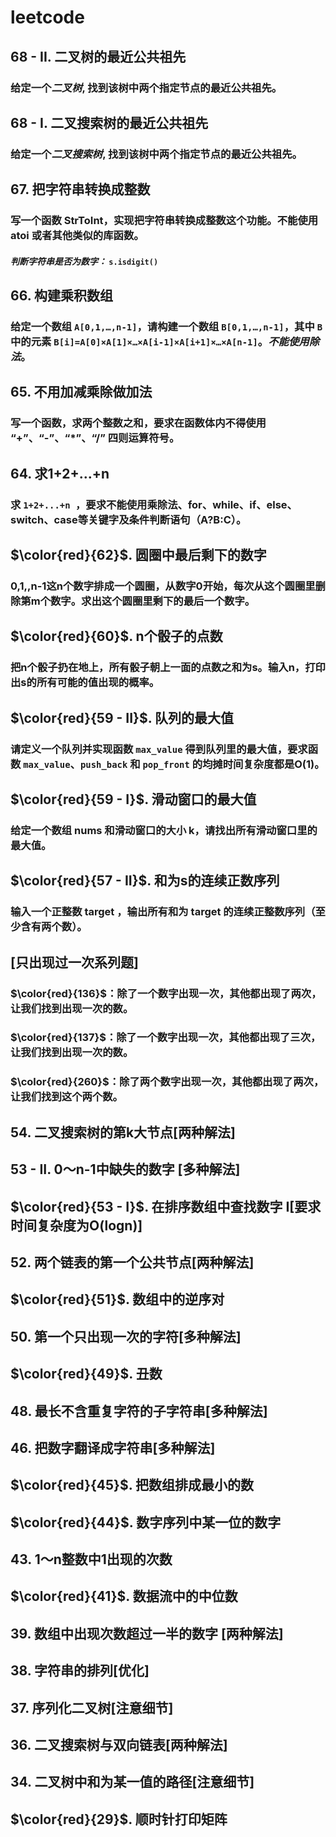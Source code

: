 
# leetcode
## 68 - II. 二叉树的最近公共祖先
### 给定一个*二叉树*, 找到该树中两个指定节点的最近公共祖先。
## 68 - I. 二叉搜索树的最近公共祖先
### 给定一个*二叉搜索树*, 找到该树中两个指定节点的最近公共祖先。
## 67. 把字符串转换成整数
### 写一个函数 StrToInt，实现把字符串转换成整数这个功能。不能使用 atoi 或者其他类似的库函数。
#### *判断字符串是否为数字：* `s.isdigit()`
## 66. 构建乘积数组
### 给定一个数组 `A[0,1,…,n-1]`，请构建一个数组 `B[0,1,…,n-1]`，其中 `B` 中的元素 `B[i]=A[0]×A[1]×…×A[i-1]×A[i+1]×…×A[n-1]`。*不能使用除法*。
## 65. 不用加减乘除做加法
### 写一个函数，求两个整数之和，要求在函数体内不得使用 “+”、“-”、“*”、“/” 四则运算符号。
## 64. 求1+2+…+n
### 求 `1+2+...+n `，要求不能使用乘除法、for、while、if、else、switch、case等关键字及条件判断语句（A?B:C）。
## $\color{red}{62}$. 圆圈中最后剩下的数字
### 0,1,,n-1这n个数字排成一个圆圈，从数字0开始，每次从这个圆圈里删除第m个数字。求出这个圆圈里剩下的最后一个数字。
## $\color{red}{60}$. n个骰子的点数
### 把n个骰子扔在地上，所有骰子朝上一面的点数之和为s。输入n，打印出s的所有可能的值出现的概率。
## $\color{red}{59 - II}$. 队列的最大值
### 请定义一个队列并实现函数 `max_value` 得到队列里的最大值，要求函数 `max_value`、`push_back` 和 `pop_front` 的均摊时间复杂度都是O(1)。
## $\color{red}{59 - I}$. 滑动窗口的最大值
### 给定一个数组 nums 和滑动窗口的大小 k，请找出所有滑动窗口里的最大值。
## $\color{red}{57 - II}$. 和为s的连续正数序列
### 输入一个正整数 target ，输出所有和为 target 的连续正整数序列（至少含有两个数）。
## [只出现过一次系列题]
### $\color{red}{136}$：除了一个数字出现一次，其他都出现了两次，让我们找到出现一次的数。
### $\color{red}{137}$：除了一个数字出现一次，其他都出现了三次，让我们找到出现一次的数。 
### $\color{red}{260}$：除了两个数字出现一次，其他都出现了两次，让我们找到这个两个数。
##  54. 二叉搜索树的第k大节点[两种解法]
## 53 - II. 0～n-1中缺失的数字 [多种解法]
## $\color{red}{53 - I}$. 在排序数组中查找数字 I[要求时间复杂度为O(logn)]
## 52. 两个链表的第一个公共节点[两种解法]
## $\color{red}{51}$. 数组中的逆序对
## 50. 第一个只出现一次的字符[多种解法]
## $\color{red}{49}$. 丑数
## 48. 最长不含重复字符的子字符串[多种解法]
## 46. 把数字翻译成字符串[多种解法]
## $\color{red}{45}$. 把数组排成最小的数
## $\color{red}{44}$. 数字序列中某一位的数字
## 43. 1～n整数中1出现的次数
## $\color{red}{41}$. 数据流中的中位数
## 39. 数组中出现次数超过一半的数字 [两种解法]
## 38. 字符串的排列[优化]
## 37. 序列化二叉树[注意细节]
## 36. 二叉搜索树与双向链表[两种解法]
## 34. 二叉树中和为某一值的路径[注意细节]
## $\color{red}{29}$. 顺时针打印矩阵
